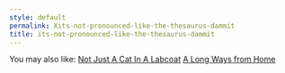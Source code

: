 ```yaml
---
style: default
permalink: Xits-not-pronounced-like-the-thesaurus-dammit
title: its-not-pronounced-like-the-thesaurus-dammit
---
```

You may also like:
[Not Just A Cat In A Labcoat](http://scp-wiki.net/not-just-a-cat-in-a-labcoat)
[A Long Ways from Home](http://scp-wiki.net/a-long-ways-from-home)